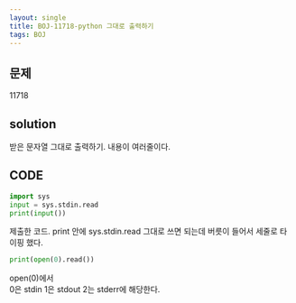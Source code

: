 ```yaml
---
layout: single
title: BOJ-11718-python 그대로 출력하기
tags: BOJ
---
```


## 문제  
11718

## solution  
받은 문자열 그대로 출력하기. 내용이 여러줄이다.

## CODE  

```python
import sys
input = sys.stdin.read
print(input())
```
제출한 코드. print 안에 sys.stdin.read 그대로 쓰면 되는데 버릇이 들어서 세줄로 타이핑 했다.  

```python
print(open(0).read())
```
open(0)에서  
0은 stdin 1은 stdout 2는 stderr에 해당한다.  
